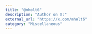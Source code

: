 ```yaml
---
title: "@mholt6"
description: "Author on X:"
external_url: "https://x.com/mholt6"
category: "Miscellaneous"
---
```

